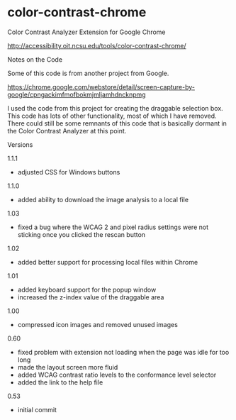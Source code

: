 color-contrast-chrome
=====================

Color Contrast Analyzer Extension for Google Chrome

http://accessibility.oit.ncsu.edu/tools/color-contrast-chrome/

Notes on the Code

Some of this code is from another project from Google.

https://chrome.google.com/webstore/detail/screen-capture-by-google/cpngackimfmofbokmjmljamhdncknpmg

I used the code from this project for creating the draggable selection box. This code has lots of other functionality, most of which I have removed. There could still be some remnants of this code that is basically dormant in the Color Contrast Analyzer at this point.

Versions

1.1.1
* adjusted CSS for Windows buttons

1.1.0
* added ability to download the image analysis to a local file

1.03
* fixed a bug where the WCAG 2 and pixel radius settings were not sticking once you clicked the rescan button

1.02
* added better support for processing local files within Chrome

1.01
* added keyboard support for the popup window
* increased the z-index value of the draggable area

1.00
* compressed icon images and removed unused images

0.60
* fixed problem with extension not loading when the page was idle for too long
* made the layout screen more fluid
* added WCAG contrast ratio levels to the conformance level selector
* added the link to the help file

0.53
* initial commit

